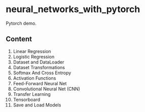 # neural_networks_with_pytorch

Pytorch demo.

## Content
  
  1. Linear Regression
  2. Logistic Regression
  3. Dataset and DataLoader
  4. Dataset Transformations
  5. Softmax And Cross Entropy
  6. Activation Functions
  7. Feed-Forward Neural Net
  8. Convolutional Neural Net (CNN)
  9. Transfer Learning
  10. Tensorboard
  11. Save and Load Models
